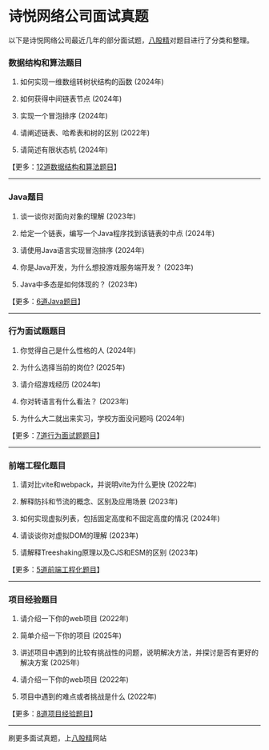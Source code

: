 # 诗悦网络公司面试真题

以下是诗悦网络公司最近几年的部分面试题，[八股精](https://www.bagujing.com)对题目进行了分类和整理。

### 数据结构和算法题目

1. 如何实现一维数组转树状结构的函数 (2024年) 

2. 如何获得中间链表节点 (2024年) 

3. 实现一个冒泡排序 (2024年) 

4. 请阐述链表、哈希表和树的区别 (2022年) 

5. 请简述有限状态机 (2024年) 

【更多：[12道数据结构和算法题目](https://www.bagujing.com/companies)】


---

### Java题目

1. 谈一谈你对面向对象的理解 (2023年) 

2. 给定一个链表，编写一个Java程序找到该链表的中点 (2024年) 

3. 请使用Java语言实现冒泡排序 (2024年) 

4. 你是Java开发，为什么想投游戏服务端开发？ (2023年) 

5. Java中多态是如何体现的？ (2023年) 

【更多：[6道Java题目](https://www.bagujing.com/companies)】


---

### 行为面试题题目

1. 你觉得自己是什么性格的人 (2024年) 

2. 为什么选择当前的岗位? (2025年) 

3. 请介绍游戏经历 (2024年) 

4. 你对转语言有什么看法？ (2023年) 

5. 为什么大二就出来实习，学校方面没问题吗 (2024年) 

【更多：[7道行为面试题题目](https://www.bagujing.com/companies)】


---

### 前端工程化题目

1. 请对比vite和webpack，并说明vite为什么更快 (2022年) 

2. 解释防抖和节流的概念、区别及应用场景 (2023年) 

3. 如何实现虚拟列表，包括固定高度和不固定高度的情况 (2024年) 

4. 请谈谈你对虚拟DOM的理解 (2023年) 

5. 请解释Treeshaking原理以及CJS和ESM的区别 (2023年) 

【更多：[5道前端工程化题目](https://www.bagujing.com/companies)】


---

### 项目经验题目

1. 请介绍一下你的web项目 (2022年) 

2. 简单介绍一下你的项目 (2025年) 

3. 讲述项目中遇到的比较有挑战性的问题，说明解决方法，并探讨是否有更好的解决方案 (2025年) 

4. 请介绍一下你的web项目 (2022年) 

5. 项目中遇到的难点或者挑战是什么 (2022年) 

【更多：[8道项目经验题目](https://www.bagujing.com/companies)】


---

刷更多面试真题，上[八股精](https://www.bagujing.com)网站